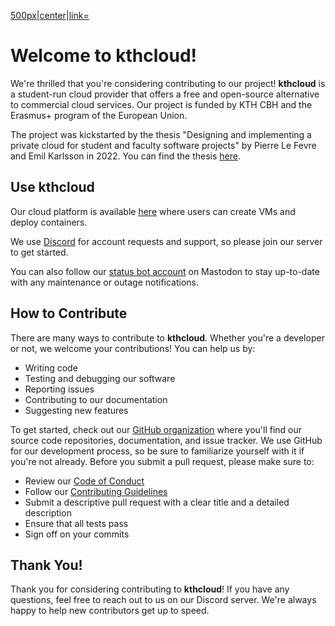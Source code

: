 [500px|center|link=](/File:kthcloud-default.png "wikilink")

# Welcome to kthcloud\!

We're thrilled that you're considering contributing to our project\!
<b>kthcloud</b> is a student-run cloud provider that offers a free and
open-source alternative to commercial cloud services. Our project is
funded by KTH CBH and the Erasmus+ program of the European Union.

The project was kickstarted by the thesis "Designing and implementing a
private cloud for student and faculty software projects" by Pierre Le
Fevre and Emil Karlsson in 2022. You can find the thesis
[here](http://urn.kb.se/resolve?urn=urn:nbn:se:kth:diva-313601).

## Use kthcloud

Our cloud platform is available [here](https://cloud.cbh.kth.se/) where
users can create VMs and deploy containers.

We use [Discord](https://discord.gg/MuHQd6QEtM) for account requests and
support, so please join our server to get started.

You can also follow our [status bot
account](https://mastodon.social/@kthcloud) on Mastodon to stay
up-to-date with any maintenance or outage notifications.

## How to Contribute

There are many ways to contribute to <b>kthcloud</b>. Whether you're a
developer or not, we welcome your contributions\! You can help us by:

  - Writing code
  - Testing and debugging our software
  - Reporting issues
  - Contributing to our documentation
  - Suggesting new features

To get started, check out our [GitHub
organization](https://github.com/kthcloud) where you'll find our source
code repositories, documentation, and issue tracker. We use GitHub for
our development process, so be sure to familiarize yourself with it if
you're not already. Before you submit a pull request, please make sure
to:

  - Review our [Code of
    Conduct](https://github.com/kthcloud/.github/blob/main/profile/CODE_OF_CONDUCT.md)
  - Follow our [Contributing
    Guidelines](https://github.com/kthcloud/.github/blob/main/profile/CONTRIBUTING.md)
  - Submit a descriptive pull request with a clear title and a detailed
    description
  - Ensure that all tests pass
  - Sign off on your commits

## Thank You\!

Thank you for considering contributing to <b>kthcloud</b>\! If you have
any questions, feel free to reach out to us on our Discord server. We're
always happy to help new contributors get up to speed.